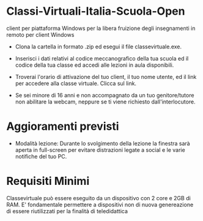 # Classi-Virtuali-Italia-Scuola-Open
client per piattaforma Windows per la libera fruizione degli insegnamenti in remoto per client Windows 

- Clona la cartella in formato .zip ed esegui il file classevirtuale.exe.

- Inserisci i dati relativi al codice meccanografico della tua scuola ed il codice della tua classe ed accedi alle lezioni in aula disponibili.

- Troverai l'orario di attivazione del tuo client, il tuo nome utente, ed il link per accedere alla classe virtuale. Clicca sul link. 

- Se sei minore di 16 anni e non accompagnato da un tuo genitore/tutore non abilitare la webcam, neppure se ti viene richiesto dall'interlocutore.


# Aggioramenti previsti

- Modalità lezione: Durante lo svolgimento della lezione la finestra sarà aperta in full-screen per evitare distrazioni legate a social e le varie notifiche del tuo PC.

# Requisiti Minimi
Classevirtuale può essere eseguito da un dispositivo con 2 core e 2GB di RAM. E' fondamentale permettere a dispositivi non di nuova genereazione di essere riutilizzati per la finalità di teledidattica
